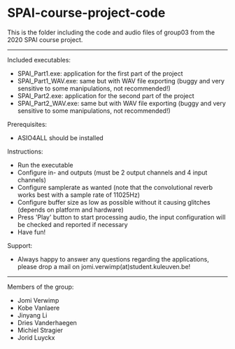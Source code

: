 # SPAI-course-project-code
This is the folder including the code and audio files of group03 from the 2020 SPAI course project.

------------
Included executables:
- SPAI_Part1.exe: application for the first part of the project
- SPAI_Part1_WAV.exe: same but with WAV file exporting (buggy and very sensitive to some manipulations, not recommended!)
- SPAI_Part2.exe: application for the second part of the project
- SPAI_Part2_WAV.exe: same but with WAV file exporting (buggy and very sensitive to some manipulations, not recommended!)

Prerequisites:
- ASIO4ALL should be installed

Instructions:
- Run the executable
- Configure in- and outputs (must be 2 output channels and 4 input channels)
- Configure samplerate as wanted (note that the convolutional reverb works best with a sample rate of 11025Hz)
- Configure buffer size as low as possible without it causing glitches (depends on platform and hardware)
- Press 'Play' button to start processing audio, the input configuration will be checked and reported if necessary
- Have fun!

Support:
- Always happy to answer any questions regarding the applications, please drop a mail on jomi.verwimp(at)student.kuleuven.be!
------------

Members of the group:
- Jomi Verwimp
- Kobe Vanlaere
- Jinyang Li
- Dries Vanderhaegen
- Michiel Stragier
- Jorid Luyckx 
